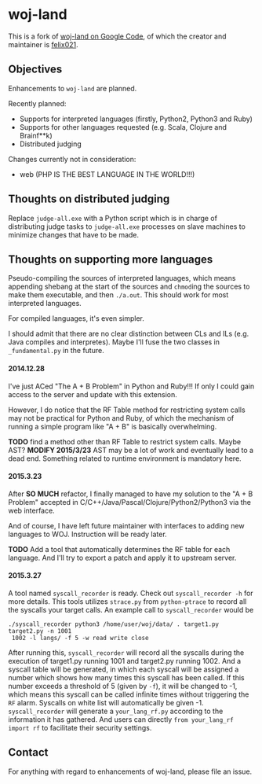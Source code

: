 woj-land
========

This is a fork of [woj-land on Google Code](https://code.google.com/p/woj-land ),
of which the creator and maintainer is [felix021](http://www.felix021.com/blog/ ).

Objectives
----
Enhancements to `woj-land` are planned.

Recently planned:
* Supports for interpreted languages (firstly, Python2, Python3 and Ruby)
* Supports for other languages requested (e.g. Scala, Clojure and Brainf**k)
* Distributed judging

Changes currently not in consideration:
* web (PHP IS THE BEST LANGUAGE IN THE WORLD!!!)


Thoughts on distributed judging
----
Replace `judge-all.exe` with a Python script which is in charge of distributing
judge tasks to `judge-all.exe` processes on slave machines to minimize changes
that have to be made.

Thoughts on supporting more languages
----
Pseudo-compiling the sources of interpreted languages, which means appending
shebang at the start of the sources and `chmod`ing the sources to make them
executable, and then `./a.out`. This should work for most interpreted languages.

For compiled languages, it's even simpler.

I should admit that there are no clear distinction between CLs and ILs (e.g.
Java compiles and interpretes). Maybe I'll fuse the two classes in `_fundamental.py`
in the future.

#### 2014.12.28
I've just ACed "The A + B Problem" in Python and Ruby!!! If only I could gain
access to the server and update with this extension.

However, I do notice that the RF Table method for restricting system calls may
not be practical for Python and Ruby, of which the mechanism of running a
simple program like "A + B" is basically overwhelming.

**TODO** find a method other than RF Table to restrict system calls. Maybe AST?
**MODIFY 2015/3/23** AST may be a lot of work and eventually lead to a dead end.
Something related to runtime environment is mandatory here.

#### 2015.3.23
After **SO MUCH** refactor, I finally managed to have my solution to the
"A + B Problem" accepted in C/C++/Java/Pascal/Clojure/Python2/Python3 via the web
interface.

And of course, I have left future maintainer with interfaces to adding new languages
to WOJ. Instruction will be ready later.

**TODO** Add a tool that automatically determines the RF table for each language.
And I'll try to export a patch and apply it to upstream server.

#### 2015.3.27
A tool named `syscall_recorder` is ready. Check out `syscall_recorder -h` for more
details. This tools utilizes `strace.py` from `python-ptrace` to record all the
syscalls your target calls. An example call to `syscall_recorder` would be

    ./syscall_recorder python3 /home/user/woj/data/ . target1.py target2.py -n 1001
     1002 -l langs/ -f 5 -w read write close

After running this, `syscall_recorder` will record all the syscalls during the
execution of target1.py running 1001 and target2.py running 1002. And a syscall table
will be generated, in which each syscall will be assigned a number which shows how
many times this syscall has been called. If this number exceeds a threshold of 5 (given
by `-f`), it will be changed to -1, which means this syscall can be called infinite
times without triggering the `RF` alarm. Syscalls on white list will automatically
be given -1. `syscall_recorder` will generate a `your_lang_rf.py` according to the
information it has gathered. And users can directly `from your_lang_rf import rf` to
facilitate their security settings.

Contact
----
For anything with regard to enhancements of woj-land, please file an issue.

